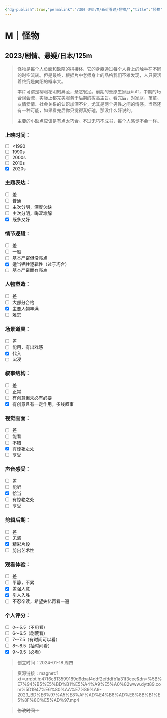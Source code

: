 ```yaml
---
{"dg-publish":true,"permalink":"/300 评价/M/新近看过/怪物/","title":"怪物","tags":["M","悬疑","剧情"],"created":"2024-01-18T22:31:35.635+08:00","updated":"2024-01-18T23:00:31.347+08:00"}
---
```


# M｜怪物
## 2023/剧情、悬疑/日本/125m
>怪物是每个人负面和缺陷的拼接体。它的身躯通过每个人身上的触手在不同的时空流转。但是最终，根据片中老师身上的品格我们不难发现，人只要活着终究是向阳的概率大。
>
>本片可谓是柳暗花明的典范，悬念很足。前期的叠原生家庭buff，中期的巧合误会流，实际上都完美服务于后期的拔高主旨。看完后，对家庭、孩童、友情爱情、社会关系的认识加深不少，尤其是两个男性之间的情感。当然还有一种可能，如果看完后你只觉得真好磕，那没什么好说的。
>
>主要的小缺点应该是有点太巧合。不过无巧不成书，每个人感觉不会一样。
### 上映时间：
- [ ] <1990
- [ ] 1990s
- [ ] 2000s
- [ ] 2010s
- [x] 2020s
### 主题表达：
- [ ] 差
- [ ] 普通
- [ ] 主次分明，深度欠缺
- [ ] 主次分明，晦涩难解
- [x] 既多又好
### 情节逻辑：
- [ ] 差
- [ ] 一般
- [ ] 基本严密但没亮点
- [x] 适当牺牲逻辑性（过于巧合）
- [ ] 基本严密而有亮点
### 人物塑造：
- [ ] 差
- [ ] 大部分合格
- [x] 主要人物丰满
- [ ] 难忘
### 场景道具：
- [ ] 差
- [ ] 能用，有出戏感
- [x] 代入
- [ ] 沉浸
### 叙事结构：
- [ ] 差
- [ ] 正常
- [ ] 有创意但未必有必要
- [x] 有创意且有一定作用，多线叙事
### 视觉画面：
- [ ] 差
- [ ] 能看
- [ ] 不错
- [x] 有惊艳之处
- [ ] 享受
### 声音感受：
- [ ] 差
- [ ] 能听
- [x] 恰当
- [ ] 有惊艳之处
- [ ] 享受
### 剪辑后期：
- [ ] 差
- [ ] 无感
- [x] 精彩片段
- [ ] 剪出艺术性
### 观看体验：
- [ ] 差
- [ ] 平静，不累
- [x] 差强人意
- [x] 引人入胜
- [ ] 不忍卒读，希望失忆再看一遍
### 个人评分：
- [ ] 0～5.5（不用看）
- [ ] 6～6.5（剧荒看）
- [ ] 7～7.5（有时间可以看）
- [ ] 8～8.5（抽时间看）
- [x] 9～9.5（必看）

>创立时间：2024-01-18 周四

>资源链接：magnet:?xt=urn:btih:47f6c813599189d6dbaf4ddf2efddfb1a31f3cee&dn=%5B%E7%94%B5%E5%BD%B1%E5%A4%A9%E5%A0%82www.dytt89.com%5D1947%E6%80%AA%E7%89%A9-2023_BD%E6%97%A5%E8%AF%AD%E4%B8%AD%E8%8B%B1%E5%8F%8C%E5%AD%97.mp4

>~~修改时间：~~



